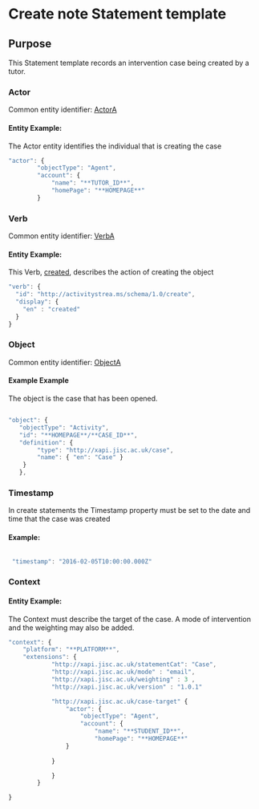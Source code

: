 # Create note Statement template

## Purpose
This Statement template records an intervention case being created by a tutor.

### Actor
Common entity identifier: [ActorA](/common_structures.md#actora)

#### Entity Example:
The Actor entity identifies the individual that is creating the case


``` Javascript
"actor": {
		"objectType": "Agent",
		"account": {
			"name": "**TUTOR_ID**",
			"homePage": "**HOMEPAGE**"
		}
```

### Verb
Common entity identifier: [VerbA](/common_structures.md#verba)

#### Entity Example:
This Verb, [created](/vocabulary.md#created), describes the action of creating the object

``` javascript
"verb": {
  "id": "http://activitystrea.ms/schema/1.0/create",
  "display": {
    "en" : "created"
  }
}
```

### Object
Common entity identifier: [ObjectA](/common_structures.md#objecta)

#### Example Example
The object is the case that has been opened.

``` javascript

"object": {
   "objectType": "Activity",
   "id": "**HOMEPAGE**/**CASE_ID**",	
   "definition": {
   		"type": "http://xapi.jisc.ac.uk/case",			
   		"name": { "en": "Case" }   
    }
   },

```

### Timestamp

In create statements the Timestamp property must be set to the date and time that the case was created

#### Example:
``` javascript

 "timestamp": "2016-02-05T10:00:00.000Z"

```


### Context

#### Entity Example:
The Context must describe the target of the case. A mode of intervention and the weighting may also be added.


``` javascript
"context": {
	"platform": "**PLATFORM**",
    "extensions": {
			"http://xapi.jisc.ac.uk/statementCat": "Case",
			"http://xapi.jisc.ac.uk/mode" : "email",
			"http://xapi.jisc.ac.uk/weighting" : 3 ,
			"http://xapi.jisc.ac.uk/version" : "1.0.1"

			"http://xapi.jisc.ac.uk/case-target" {
				"actor": {
					"objectType": "Agent",
					"account": {
						"name": "**STUDENT_ID**",
						"homePage": "**HOMEPAGE**"
				}
				
			}

			}
		}

}
```

